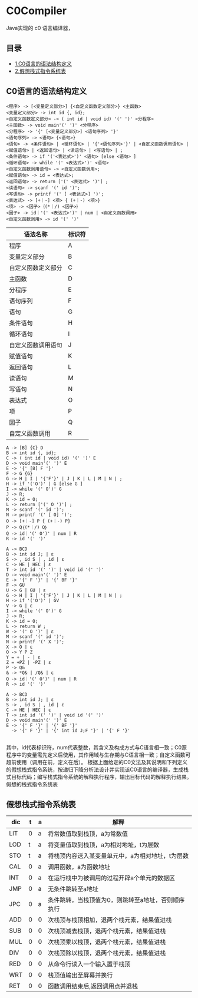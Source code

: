 # C0Compiler
Java实现的 c0 语言编译器，

目录
---
* [1.C0语言的语法结构定义](#1)
* [2.假想栈式指令系统表](#2)

<h2 id="1">C0语言的语法结构定义</h2>

```
<程序> -> [<变量定义部分>] {<自定义函数定义部分>} <主函数>
<变量定义部分> -> int id {, id};
<自定义函数定义部分> -> ( int id | void id) '(' ')' <分程序>
<主函数> -> void main'(' ')' <分程序>
<分程序> -> '{' [<变量定义部分>] <语句序列> '}'
<语句序列> -> <语句> {<语句>}
<语句> -> <条件语句> | <循环语句> | '{'<语句序列>'}' | <自定义函数调用语句> | <赋值语句> | <返回语句> | <读语句> | <写语句> | ;
<条件语句> -> if '('<表达式>')' <语句> [else <语句> ]
<循环语句> -> while '(' <表达式>')' <语句>
<自定义函数调用语句> -> <自定义函数调用>;
<赋值语句> -> id = <表达式>;
<返回语句> -> return ['(' <表达式> ')'] ;
<读语句> -> scanf '(' id ')';
<写语句> -> printf '(' [ <表达式>] ')';
<表达式> -> [+｜-] <项> { (+｜-) <项>} 
<项> -> <因子>｛(*｜/) <因子>｝
<因子> -> id｜'(' <表达式>')' | num | <自定义函数调用>
<自定义函数调用> -> id '(' ')'
```



语法名称 | 标识符
-----|----
程序 | A
变量定义部分 | B
自定义函数定义部分 | C
主函数 | D
分程序 | E
语句序列 | F
语句 | G
条件语句 | H
循环语句 | I
自定义函数调用语句 | J 
赋值语句 | K
返回语句 | L
读语句 | M
写语句 | N
表达式 | O
项 | P
因子 | Q
自定义函数调用 | R

```
A -> [B] {C} D
B -> int id {, id};
C -> ( int id | void id) '(' ')' E
D -> void main'(' ')' E
E -> '{' [B] F '}'
F -> G {G}
G -> H | I | '{'F'}' | J | K | L | M | N | ;
H -> if '('O')' | G [else G ]
I -> while '(' O')' G
J -> R;
K -> id = O;
L -> return ['(' O ')'] ;
M -> scanf '(' id ')';
N -> printf '(' [ O] ')';
O -> [+｜-] P { (+｜-) P} 
P -> Q｛(*｜/) Q｝
Q -> id｜'(' O')' | num | R
R -> id '(' ')'
```

```
A -> BCD
B -> int id J; | ε
S -> , id S | , id | ε
C -> HE | HEC | ε
T -> int id '(' ')' | void id '(' ')'
D -> void main'(' ')' E
E -> '{' F '}' | '{' BF '}'
F -> GU
U -> G | GU | ε
G -> H | I | '{'F'}' | J | K | L | M | N | ;
H -> if '('O')' | GV
V -> G | ε
I -> while '(' O')' G
J -> R;
K -> id = O;
L -> return W ;
W -> '(' O ')' | ε
M -> scanf '(' id ')';
N -> printf '(' X ')';
X -> O | ε
O -> Y P Z
Y = + | - | ε
Z = +PZ | -PZ | ε
P -> Q&
& -> *Q& | /Q& | ε
Q -> id｜'(' O')' | num | R
R -> id '(' ')'
```

```
A -> BCD
B -> int id J; | ε
S -> , id S | , id | ε
C -> HE | HEC | ε
T -> int id '(' ')' | void id '(' ')'
D -> void main'(' ')' E
E -> '{' F '}' | '{' BF '}'
  -> '{' F '}' | '{' int id J;F '}' | '{' F '}'
  
```




其中，id代表标识符，num代表整数，其含义及构成方式与C语言相一致；C0源程序中的变量需先定义后使用，其作用域与生存期与C语言相一致；自定义函数可超前使用（调用在前，定义在后）。
根据上面给定的C0文法及其说明和下列定义的假想栈式指令系统，按递归下降分析法设计并实现该C0语言的编译器，生成栈式目标代码；编写栈式指令系统的解释执行程序，输出目标代码的解释执行结果。 
假想的栈式指令系统表


<h2 id="2">假想栈式指令系统表</h2>

dic | t | a | 解释
----|---|---|------------ 
LIT | 0 | a	| 将常数值取到栈顶，a为常数值
LOD | t | a	| 将变量值取到栈顶，a为相对地址，t为层数
STO | t | a	| 将栈顶内容送入某变量单元中，a为相对地址，t为层数
CAL | 0 | a	| 调用函数，a为函数地址
INT | 0 | a	| 在运行栈中为被调用的过程开辟a个单元的数据区
JMP | 0 | a	| 无条件跳转至a地址
JPC | 0 | a	| 条件跳转，当栈顶值为0，则跳转至a地址，否则顺序执行
ADD | 0 | 0	| 次栈顶与栈顶相加，退两个栈元素，结果值进栈
SUB | 0 | 0	| 次栈顶减去栈顶，退两个栈元素，结果值进栈
MUL | 0 | 0	| 次栈顶乘以栈顶，退两个栈元素，结果值进栈
DIV | 0 | 0	| 次栈顶除以栈顶，退两个栈元素，结果值进栈
RED | 0 | 0	| 从命令行读入一个输入置于栈顶
WRT | 0 | 0	| 栈顶值输出至屏幕并换行
RET | 0 | 0	| 函数调用结束后,返回调用点并退栈

